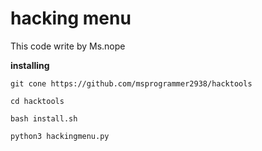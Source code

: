 # hacking menu
This code write by Ms.nope

**installing**
```
git cone https://github.com/msprogrammer2938/hacktools

cd hacktools

bash install.sh

python3 hackingmenu.py

```
